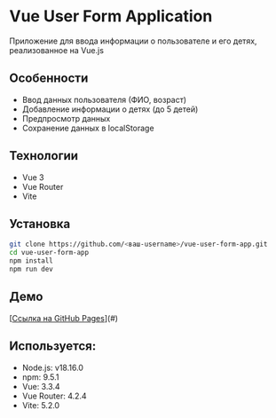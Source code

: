 # Vue User Form Application

Приложение для ввода информации о пользователе и его детях, реализованное на Vue.js

## Особенности
- Ввод данных пользователя (ФИО, возраст)
- Добавление информации о детях (до 5 детей)
- Предпросмотр данных
- Сохранение данных в localStorage

## Технологии
- Vue 3
- Vue Router
- Vite

## Установка
```bash
git clone https://github.com/<ваш-username>/vue-user-form-app.git
cd vue-user-form-app
npm install
npm run dev
```

## Демо
[[Ссылка на GitHub Pages](https://andreashev.github.io/vue-user-form-app/)](#) 

##  Используется:
- Node.js: v18.16.0
- npm: 9.5.1
- Vue: 3.3.4
- Vue Router: 4.2.4
- Vite: 5.2.0
